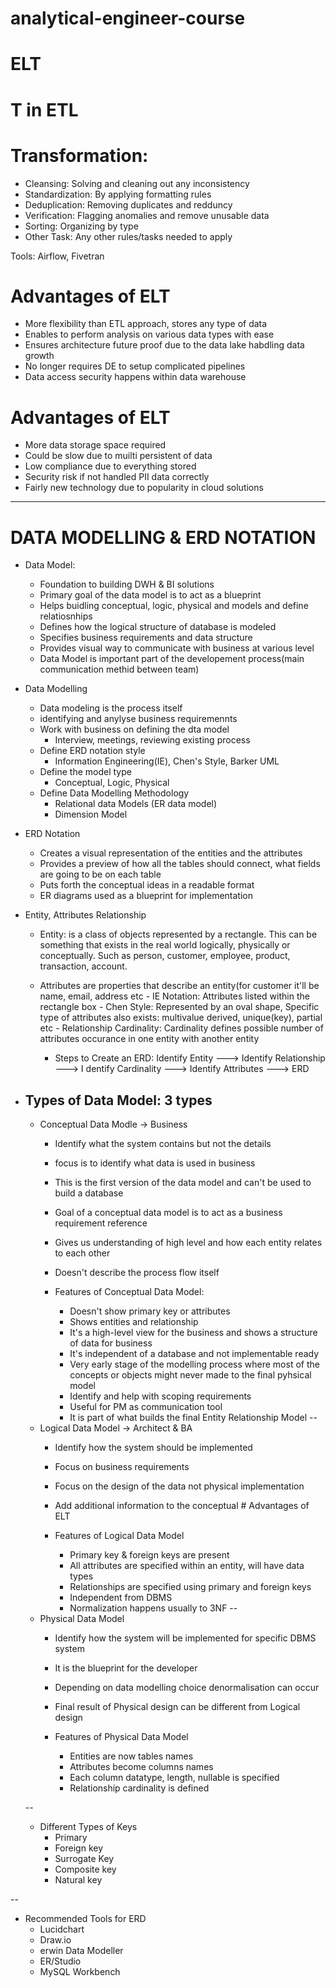 # analytical-engineer-course

# ELT
# T in ETL

# Transformation:
- Cleansing: Solving and cleaning out any inconsistency
- Standardization: By applying formatting rules
- Deduplication: Removing duplicates and redduncy
- Verification: Flagging anomalies and remove unusable data
- Sorting: Organizing by type
- Other Task: Any other rules/tasks needed to apply


Tools: Airflow, Fivetran

# Advantages of ELT
- More flexibility than ETL approach, stores any type of data
- Enables to perform analysis on various data types with ease
- Ensures architecture future proof due to the data lake habdling data growth
- No longer requires DE to setup complicated pipelines
- Data access security happens within data warehouse

# Advantages of ELT
- More data storage space required
- Could be slow due to muilti persistent of data
- Low compliance due to everything stored
- Security risk if not handled PII data correctly
- Fairly new technology due to popularity in cloud solutions

---
# DATA MODELLING & ERD NOTATION
* Data Model:
   - Foundation to building DWH & BI solutions
   - Primary goal of the data model is to act as a blueprint
   - Helps buidling conceptual, logic, physical and models and define relatiosnhips
   - Defines how the logical structure of database is modeled
   - Specifies business requirements and data structure
   - Provides visual way to communicate with business at various level
   - Data Model is important part of the developement process(main communication methid between team)

* Data Modelling
   - Data modeling is the process itself
   - identifying and anylyse business requiremennts
   - Work with business on defining the dta model
       - Interview, meetings, reviewing existing process
   - Define ERD notation style
      - Information Engineering(IE), Chen's Style, Barker UML
   - Define the model type
      - Conceptual, Logic, Physical
   - Define Data Modelling Methodology
      - Relational data Models (ER data model)
      - Dimension Model

* ERD Notation
   - Creates a visual representation of the entities and the attributes
   - Provides a preview of how all  the tables should connect, what fields are going to be on each table
   - Puts forth the conceptual ideas in a readable format
   - ER diagrams used as  a blueprint for implementation

* Entity, Attributes Relationship
  - Entity: is a class of objects represented by a rectangle. This can be something that exists in the real world logically, physically or conceptually. Such as person, customer, employee, product, transaction, account.
 
  - Attributes are properties that describe an entity(for customer it'll be name, email, address etc
        - IE Notation: Attributes listed within the rectangle box
        - Chen Style: Represented by an oval shape, Specific type of attributes also exists: multivalue derived, unique(key), partial etc
        - Relationship Cardinality: Cardinality defines possible number of attributes occurance in one entity with another entity

    
    * Steps to Create an ERD:
   Identify Entity ---> Identify Relationship ---> I dentify Cardinality ---> Identify Attributes ---> ERD

* Types of Data Model: 3 types
  --
  - Conceptual Data Modle -> Business
      - Identify what the system contains but not the details
      - focus is to identify what data is used in business
      - This is the first version of the data model and can't be used to build a database
      - Goal of a conceptual data model is to act as a business requirement reference
      - Gives us understanding of high level and how each entity relates to each other
      - Doesn't describe the process flow itself
        
      - Features of Conceptual Data Model:
          - Doesn't show primary key or attributes
          - Shows entities and relationship
          - It's a high-level view for the business and shows a structure of data for business
          - It's independent of a database and not implementable ready
          - Very early stage of the modelling process where most of the concepts or objects might never made to the final pyhsical model
          - Identify and help with scoping requirements
          - Useful for PM as communication tool
          - It is part of what builds the final Entity Relationship Model
  --          
  - Logical Data Model -> Architect & BA
     - Identify how the system should be implemented
     - Focus on business requirements
     - Focus on the design of the data not physical implementation
     - Add additional information to the conceptual # Advantages of ELT
       
     - Features of Logical Data  Model
         - Primary key & foreign keys are present
         - All attributes are specified within an entity, will have data types
         - Relationships are specified using primary and foreign keys
         - Independent from DBMS
         - Normalization happens usually to 3NF
--
   - Physical Data Model
     - Identify how the system will be implemented for specific DBMS system
     - It is the blueprint for the developer
     - Depending on data modelling choice denormalisation can occur
     - Final result of Physical design can be different from Logical design
    
     - Features of Physical Data Model
         - Entities are now tables names
         - Attributes become columns names
         - Each column datatype, length, nullable is specified
         - Relationshíp cardinality is defined


   --
  - Different Types of Keys
     - Primary
     - Foreign key
     - Surrogate Key
     - Composite key
     - Natural key

--
  - Recommended Tools for ERD
      - Lucidchart
      - Draw.io
      - erwin Data Modeller
      - ER/Studio
      - MySQL Workbench


